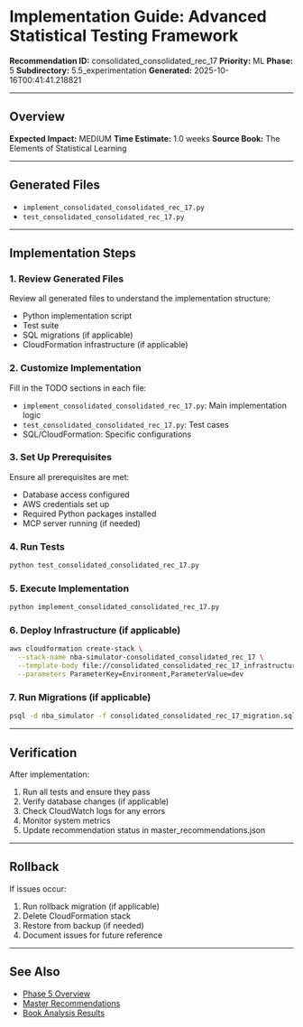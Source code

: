 # Implementation Guide: Advanced Statistical Testing Framework

**Recommendation ID:** consolidated_consolidated_rec_17
**Priority:** ML
**Phase:** 5
**Subdirectory:** 5.5_experimentation
**Generated:** 2025-10-16T00:41:41.218821

---

## Overview



**Expected Impact:** MEDIUM
**Time Estimate:** 1.0 weeks
**Source Book:** The Elements of Statistical Learning

---

## Generated Files

- `implement_consolidated_consolidated_rec_17.py`
- `test_consolidated_consolidated_rec_17.py`

---

## Implementation Steps

### 1. Review Generated Files

Review all generated files to understand the implementation structure:
- Python implementation script
- Test suite
- SQL migrations (if applicable)
- CloudFormation infrastructure (if applicable)

### 2. Customize Implementation

Fill in the TODO sections in each file:
- `implement_consolidated_consolidated_rec_17.py`: Main implementation logic
- `test_consolidated_consolidated_rec_17.py`: Test cases
- SQL/CloudFormation: Specific configurations

### 3. Set Up Prerequisites

Ensure all prerequisites are met:
- Database access configured
- AWS credentials set up
- Required Python packages installed
- MCP server running (if needed)

### 4. Run Tests

```bash
python test_consolidated_consolidated_rec_17.py
```

### 5. Execute Implementation

```bash
python implement_consolidated_consolidated_rec_17.py
```

### 6. Deploy Infrastructure (if applicable)

```bash
aws cloudformation create-stack \
  --stack-name nba-simulator-consolidated_consolidated_rec_17 \
  --template-body file://consolidated_consolidated_rec_17_infrastructure.yaml \
  --parameters ParameterKey=Environment,ParameterValue=dev
```

### 7. Run Migrations (if applicable)

```bash
psql -d nba_simulator -f consolidated_consolidated_rec_17_migration.sql
```

---

## Verification

After implementation:
1. Run all tests and ensure they pass
2. Verify database changes (if applicable)
3. Check CloudWatch logs for any errors
4. Monitor system metrics
5. Update recommendation status in master_recommendations.json

---

## Rollback

If issues occur:
1. Run rollback migration (if applicable)
2. Delete CloudFormation stack
3. Restore from backup (if needed)
4. Document issues for future reference

---

## See Also

- [Phase 5 Overview](/Users/ryanranft/nba-simulator-aws/docs/phases/phase_5/)
- [Master Recommendations](/Users/ryanranft/nba-mcp-synthesis/analysis_results/master_recommendations.json)
- [Book Analysis Results](/Users/ryanranft/nba-mcp-synthesis/analysis_results/)
